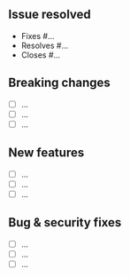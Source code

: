 ## Issue resolved

- Fixes #...
- Resolves #...
- Closes #...

## Breaking changes

- [ ] ...
- [ ] ...
- [ ] ...

## New features

- [ ] ...
- [ ] ...
- [ ] ...

## Bug & security fixes

- [ ] ...
- [ ] ...
- [ ] ...
